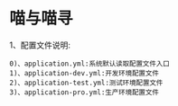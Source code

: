 # 喵与喵寻


1、配置文件说明:

    0)、application.yml:系统默认读取配置文件入口
    1)、application-dev.yml:开发环境配置文件
    2)、application-test.yml:测试环境配置文件
    3)、application-pro.yml:生产环境配置文件



